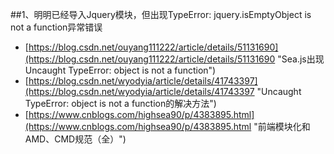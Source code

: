 ##1、明明已经导入Jquery模块，但出现TypeError: jquery.isEmptyObject is not a function异常错误
- [https://blog.csdn.net/ouyang111222/article/details/51131690](https://blog.csdn.net/ouyang111222/article/details/51131690 "Sea.js出现Uncaught TypeError: object is not a function")
- [https://blog.csdn.net/wyodyia/article/details/41743397](https://blog.csdn.net/wyodyia/article/details/41743397 "Uncaught TypeError: object is not a function的解决方法")
- [https://www.cnblogs.com/highsea90/p/4383895.html](https://www.cnblogs.com/highsea90/p/4383895.html "前端模块化和AMD、CMD规范（全）")